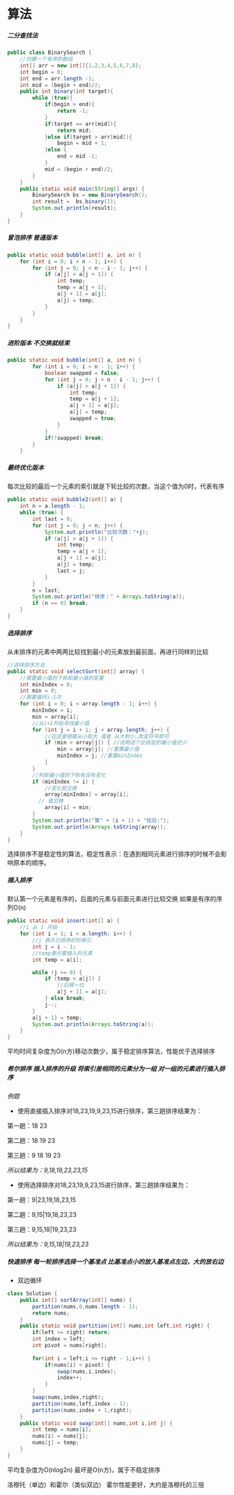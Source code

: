 # 算法

##### 二分查找法

```java
public class BinarySearch {
    //创建一个有序的数组
    int[] arr = new int[]{1,2,3,4,5,6,7,8};
    int begin = 0;
    int end = arr.length -1;
    int mid = (begin + end)/2;
    public int binary(int target){
        while (true){
            if(begin > end){
                return -1;
            }
            if(target == arr[mid]){
                return mid;
            }else if(target > arr[mid]){
                begin = mid + 1;
            }else {
                end = mid -1;
            }
            mid = (begin + end)/2;
        }
    }
    public static void main(String[] args) {
        BinarySearch bs = new BinarySearch();
        int result =  bs.binary(1);
        System.out.println(result);
    }
}
```

##### 冒泡排序  普通版本

```java
public static void bubble(int[] a, int n) {
    for (int i = 0; i < n - 1; i++) {
        for (int j = 0; j < n - i - 1; j++) {
            if (a[j] > a[j + 1]) {
                int temp;
                temp = a[j + 1];
                a[j + 1] = a[j];
                a[j] = temp;
            }
        }
    }
}
```

##### 进阶版本  不交换就结束

```java
public static void bubble(int[] a, int n) {
        for (int i = 0; i < n - 1; i++) {
            boolean swapped = false;
            for (int j = 0; j < n - i - 1; j++) {
                if (a[j] > a[j + 1]) {
                    int temp;
                    temp = a[j + 1];
                    a[j + 1] = a[j];
                    a[j] = temp;
                    swapped = true;
                }
            }
            if(!swapped) break;
        }
    }
```

##### 最终优化版本

每次比较的最后一个元素的索引就是下轮比较的次数，当这个值为0时，代表有序

```java
public static void bubble2(int[] a) {
    int n = a.length - 1;
    while (true) {
        int last = 0;
        for (int j = 0; j < n; j++) {
            System.out.println("比较次数："+j);
            if (a[j] > a[j + 1]) {
                int temp;
                temp = a[j + 1];
                a[j + 1] = a[j];
                a[j] = temp;
                last = j;
            }
        }
        n = last;
        System.out.println("排序：" + Arrays.toString(a));
        if (n == 0) break;
    }
}
```

##### 选择排序

从未排序的元素中两两比较找到最小的元素放到最前面，再进行同样的比较

```java
//选择排序方法
public static void selectSort(int[] array) {
    //需要最小值的下标和最小值的变量
    int minIndex = 0;
    int min = 0;
    //需要循环i-1次
    for (int i = 0; i < array.length - 1; i++) {
        minIndex = i;
        min = array[i];
        //从i+1开始寻找最小值
        for (int j = i + 1; j < array.length; j++) {
            //在这里根据从小到大 或者 从大到小,改变符号即可
            if (min > array[j]) { //说明这个比给定的最小值还小
                min = array[j]; //重置最小值
                minIndex = j; //重置minIndex
            }
        }
        //判断最小值的下标有没有变化
        if (minIndex != i) {
            //变化就交换
            array[minIndex] = array[i];
          // 值交换
            array[i] = min;
        }
        System.out.println("第" + (i + 1) + "轮后:");
        System.out.println(Arrays.toString(array));
    }
}
```

选择排序不是稳定性的算法，稳定性表示：在遇到相同元素进行排序的时候不会影响原本的顺序。

##### 插入排序   

默认第一个元素是有序的，后面的元素与前面元素进行比较交换  如果是有序的序列O(n)

```java
public static void insert(int[] a) {
    //i 从 1 开始
    for (int i = 1; i < a.length; i++) {
        //j 表示已排序好的索引
        int j = i - 1;
        //temp表示要插入的元素
        int temp = a[i];

        while (j >= 0) {
            if (temp < a[j]) {
                //后移一位
                a[j + 1] = a[j];
            } else break;
            j--;
        }
        a[j + 1] = temp;
        System.out.println(Arrays.toString(a));
    }
}
```

平均时间复杂度为O(n方)移动次数少，属于稳定排序算法，性能优于选择排序

##### 希尔排序 插入排序的升级  将索引差相同的元素分为一组 对一组的元素进行插入排序

*例题*

- 使用直接插入排序对18,23,19,9,23,15进行排序，第三趟排序结果为：

第一趟：18 23

第二趟：18 19 23

第三趟：9 18 19 23

*所以结果为：9,18,19,23,23,15*

- 使用选择排序对18,23,19,9,23,15进行排序，第三趟排序结果为：

第一趟：9|23,19,18,23,15

第二趟：9,15|19,18,23,23

第三趟：9,15,18|19,23,23

*所以结果为：9,15,18|19,23,23*

##### 快速排序  每一轮排序选择一个基准点  比基准点小的放入基准点左边，大的放右边

- 双边循环

```java
class Solution {
    public int[] sortArray(int[] nums) {
        partition(nums,0,nums.length - 1);
        return nums;
    }
    public static void partition(int[] nums,int left,int right) {
        if(left >= right) return;
        int index = left;
        int pivot = nums[right];
        
        for(int i = left;i <= right - 1;i++) {
            if(nums[i] < pivot) {
                swap(nums,i,index);
                index++;
            }
        }
        swap(nums,index,right);
        partition(nums,left,index - 1);
        partition(nums,index + 1,right);
    }
    public static void swap(int[] nums,int i,int j) {
        int temp = nums[i];
        nums[i] = nums[j];
        nums[j] = temp;
    }
}
```

平均复杂度为O(nlog2n) 最坏是O(n方)，属于不稳定排序

洛穆托（单边）和霍尔（类似双边） 霍尔性能更好，大约是洛穆托的三倍